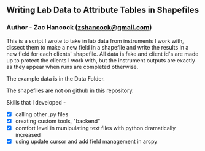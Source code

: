 
## Writing Lab Data to Attribute Tables in Shapefiles ##
### Author - Zac Hancock (zshancock@gmail.com)

This is a script I wrote to take in lab data from instruments I work with, dissect them to make a new field in a shapefile
and write the results in a new field for each clients' shapefile. All data is fake and client id's are made up to protect the 
clients I work with, but the instrument outputs are exactly as they appear when runs are completed otherwise.

The example data is in the Data Folder.

The shapefiles are not on github in this repository. 

Skills that I developed - 
- [x] calling other .py files
- [x] creating custom tools, "backend"
- [x] comfort level in munipulating text files with python dramatically increased
- [x] using update cursor and add field management in arcpy
